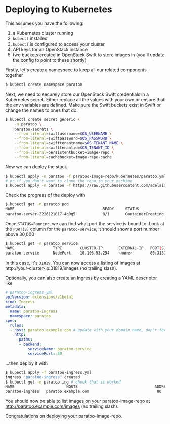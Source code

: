 # Deploying to Kubernetes

This assumes you have the following:
 1. a Kubernetes cluster running
 1. `kubectl` installed
 1. `kubectl` is configured to access your cluster
 1. API keys for an OpenStack instance
 1. two buckets created in OpenStack Swift to store images in (you'll update the config to point to these shortly)

Firstly, let's create a namespace to keep all our related components together
```bash
$ kubectl create namespace paratoo
```

Next, we need to securely store our OpenStack Swift credentials in a Kubernetes secret. Either replace all the values with your own or ensure that the env variables are defined. Make sure the Swift buckets exist in Swift or change the names to ones that do.
```bash
$ kubectl create secret generic \
    -n paratoo \
    paratoo-secrets \
    --from-literal=swiftusername=$OS_USERNAME \
    --from-literal=swiftpassword=$OS_PASSWORD \
    --from-literal=swifttenantname=$OS_TENANT_NAME \
    --from-literal=swifttenantid=$OS_TENANT_ID \
    --from-literal=persistentbucket=image-repo \
    --from-literal=cachebucket=image-repo-cache
```

Now we can deploy the stack
```bash
$ kubectl apply -n paratoo -f paratoo-image-repo/kubernetes/paratoo.yml
# or if you don't want to clone the repo to your machine
$ kubectl apply -n paratoo -f https://raw.githubusercontent.com/adelaideecoinformatics/paratoo-image-repo/master/kubernetes/paratoo.yml
```

Check the progress of the deploy with
```bash
$ kubectl get -n paratoo pod
NAME                                       READY     STATUS              RESTARTS   AGE
paratoo-server-2226121017-4q9q5            0/1       ContainerCreating   0          41s
```

Once `STATUS=Running`, we can find what port the service is bound to. Look at the `PORT(S)` column for the `paratoo-service`, it should show a port number above 30,000
```bash
$ kubectl get -n paratoo service
NAME                 TYPE        CLUSTER-IP       EXTERNAL-IP   PORT(S)          AGE
paratoo-service      NodePort    10.106.53.254    <none>        80:31819/TCP     10m
```

In this case, it's `31819`. You can now access a listing of images at http://your-cluster-ip:31819/images (no trailing slash).

Optionally, you can also create an Ingress by creating a YAML descriptor like
```yaml
# paratoo-ingress.yml
apiVersion: extensions/v1beta1
kind: Ingress
metadata:
  name: paratoo-ingress
  namespace: paratoo
spec:
  rules:
  - host: paratoo.example.com # update with your domain name, don't forget to create the DNS entry
    http:
      paths:
      - backend:
          serviceName: paratoo-service
          servicePort: 80
```
...then deploy it with
```bash
$ kubectl apply -f paratoo-ingress.yml
ingress "paratoo-ingress" created
$ kubectl get -n paratoo ing # check that it worked
NAME                       HOSTS                                  ADDRESS   PORTS     AGE
paratoo-ingress   paratoo.example.com                              80        1m
```
You should now be able to list images on your paratoo-image-repo at http://paratoo.example.com/images (no trailing slash).

Congratulations on deploying your paratoo-image-repo.
